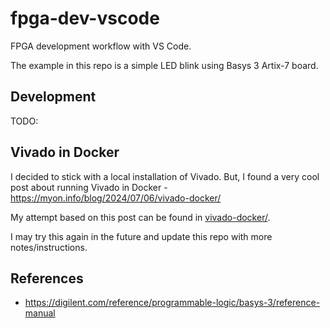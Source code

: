 # fpga-dev-vscode

FPGA development workflow with VS Code.

The example in this repo is a simple LED blink using Basys 3 Artix-7 board.

## Development

TODO:

## Vivado in Docker

I decided to stick with a local installation of Vivado. But, I found a
very cool post about running Vivado in Docker - https://myon.info/blog/2024/07/06/vivado-docker/

My attempt based on this post can be found in [vivado-docker/](vivado-docker/).

I may try this again in the future and update this repo with more notes/instructions.

## References

- https://digilent.com/reference/programmable-logic/basys-3/reference-manual
